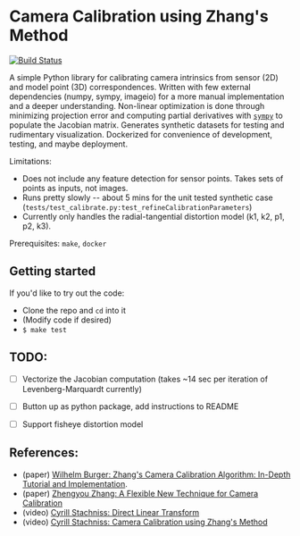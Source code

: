 # Camera Calibration using Zhang's Method

[![Build Status](https://app.travis-ci.com/pvphan/camera-calibration.svg?branch=main)](https://app.travis-ci.com/pvphan/camera-calibration)

A simple Python library for calibrating camera intrinsics from sensor (2D) and model point (3D) correspondences.
Written with few external dependencies (numpy, sympy, imageio) for a more manual implementation and a deeper understanding.
Non-linear optimization is done through minimizing projection error and computing partial derivatives with [`sympy`](https://docs.sympy.org/latest/index.html) to populate the Jacobian matrix.
Generates synthetic datasets for testing and rudimentary visualization.
Dockerized for convenience of development, testing, and maybe deployment.


Limitations:

- Does not include any feature detection for sensor points. Takes sets of points as inputs, not images.
- Runs pretty slowly -- about 5 mins for the unit tested synthetic case (`tests/test_calibrate.py:test_refineCalibrationParameters`)
- Currently only handles the radial-tangential distortion model (k1, k2, p1, p2, k3).


Prerequisites: `make`, `docker`


## Getting started

If you'd like to try out the code:

- Clone the repo and `cd` into it
- (Modify code if desired)
- `$ make test`


## TODO:

- [ ] Vectorize the Jacobian computation (takes ~14 sec per iteration of Levenberg-Marquardt currently)
- [ ] Button up as python package, add instructions to README
- [ ] Support fisheye distortion model


## References:
- (paper) [Wilhelm Burger: Zhang's Camera Calibration Algorithm: In-Depth Tutorial and Implementation](https://www.researchgate.net/publication/303233579_Zhang's_Camera_Calibration_Algorithm_In-Depth_Tutorial_and_Implementation).
- (paper) [Zhengyou Zhang: A Flexible New Technique for Camera Calibration](https://www.microsoft.com/en-us/research/wp-content/uploads/2016/02/tr98-71.pdf)
- (video) [Cyrill Stachniss: Direct Linear Transform](https://www.youtube.com/watch?v=3NcQbZu6xt8&ab_channel=CyrillStachniss)
- (video) [Cyrill Stachniss: Camera Calibration using Zhang's Method](https://www.youtube.com/watch?v=-9He7Nu3u8s&ab_channel=CyrillStachniss)
